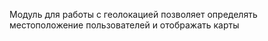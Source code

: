 Модуль для работы с геолокацией позволяет определять местоположение пользователей и отображать карты
